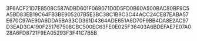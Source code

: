 3F6ACF21D7E8508C587ADBD601F069071D0D5FD0B60A500BAC80BF9C5A5BD83EB19C64FB3BE905207B5E3BC38C1B9C3C44ACC24CE87EABA57E670C97AE90A6DDA5BA33CD361D4364ADE651A6D70F9BB4DA8E2AC97D3EAD3CA190F251767508CBC500EC63FE0E025F36403A6BDEFAE7E07A028A6FD8721F9EA05293F3F41C7B5B